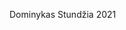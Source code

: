 Dominykas Stundžia 2021

<!---
a55t0a55/a55t0a55 is a ✨ special ✨ repository because its `README.md` (this file) appears on your GitHub profile.
You can click the Preview link to take a look at your changes.
--->
